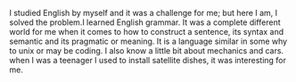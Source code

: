 I studied English by myself and it was a challenge for me; but here I am, 
I solved the problem.I learned English grammar. It was a complete 
different world for me when it comes to how to construct a sentence, its 
syntax and semantic and its pragmatic or meaning. It is a language similar 
in some why to unix or may be coding. I also know a little bit about 
mechanics and cars. when I was a teenager I used to install satellite 
dishes, it was interesting for me.  
